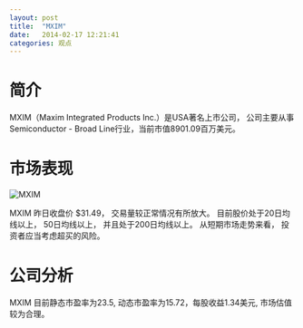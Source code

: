 ```yaml
---
layout: post
title:  "MXIM"
date:   2014-02-17 12:21:41
categories: 观点
---
```


# 简介
MXIM（Maxim Integrated Products Inc.）是USA著名上市公司，
公司主要从事Semiconductor - Broad Line行业，当前市值8901.09百万美元。

# 市场表现

![MXIM](http://finviz.com/chart.ashx?t=MXIM&ty=c&ta=1&p=d&s=l)

MXIM 昨日收盘价 $31.49，
交易量较正常情况有所放大。
目前股价处于20日均线以上，
50日均线以上，
并且处于200日均线以上。
从短期市场走势来看，
投资者应当考虑超买的风险。

# 公司分析
MXIM 目前静态市盈率为23.5, 动态市盈率为15.72，每股收益1.34美元,
市场估值较为合理。
